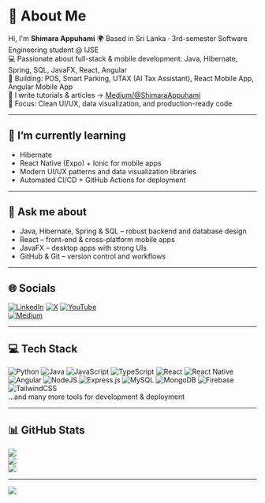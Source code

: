 # 💫 About Me
Hi, I'm **Shimara Appuhami** 🌍 Based in Sri Lanka · 3rd-semester Software Engineering student @ IJSE  
💻 Passionate about full-stack & mobile development: Java, Hibernate, Spring, SQL, JavaFX, React, Angular  
📱 Building: POS, Smart Parking, UTAX (AI Tax Assistant), React Mobile App, Angular Mobile App  
📝 I write tutorials & articles → [Medium/@ShimaraAppuhami](https://medium.com/@ShimaraAppuhami)  
🎯 Focus: Clean UI/UX, data visualization, and production-ready code  

---

## 🌱 I’m currently learning
- Hibernate  
- React Native (Expo) + Ionic for mobile apps  
- Modern UI/UX patterns and data visualization libraries  
- Automated CI/CD + GitHub Actions for deployment  

---

## 💬 Ask me about
- Java, Hibernate, Spring & SQL – robust backend and database design  
- React – front-end & cross-platform mobile apps  
- JavaFX – desktop apps with strong UIs  
- GitHub & Git – version control and workflows  

---

## 🌐 Socials
[![LinkedIn](https://img.shields.io/badge/LinkedIn-%230077B5.svg?logo=linkedin&logoColor=white)](https://linkedin.com/in/ShimaraAppuhami) 
[![X](https://img.shields.io/badge/X-black.svg?logo=X&logoColor=white)](https://x.com/ShimaraAppuhami) 
[![YouTube](https://img.shields.io/badge/YouTube-%23FF0000.svg?logo=YouTube&logoColor=white)](https://youtube.com/@ShimaraIlshani)  
[![Medium](https://img.shields.io/badge/Medium-000000?style=for-the-badge&logo=medium&logoColor=white)](https://medium.com/@ShimaraAppuhami)  

---

## 💻 Tech Stack
![Python](https://img.shields.io/badge/python-3670A0?style=for-the-badge&logo=python&logoColor=ffdd54) 
![Java](https://img.shields.io/badge/java-%23ED8B00.svg?style=for-the-badge&logo=openjdk&logoColor=white) 
![JavaScript](https://img.shields.io/badge/javascript-%23323330.svg?style=for-the-badge&logo=javascript&logoColor=%23F7DF1E) 
![TypeScript](https://img.shields.io/badge/typescript-%23007ACC.svg?style=for-the-badge&logo=typescript&logoColor=white) 
![React](https://img.shields.io/badge/react-%2320232a.svg?style=for-the-badge&logo=react&logoColor=%2361DAFB) 
![React Native](https://img.shields.io/badge/react_native-%2320232a.svg?style=for-the-badge&logo=react&logoColor=%2361DAFB) 
![Angular](https://img.shields.io/badge/angular-%23DD0031.svg?style=for-the-badge&logo=angular&logoColor=white) 
![NodeJS](https://img.shields.io/badge/node.js-6DA55F?style=for-the-badge&logo=node.js&logoColor=white) 
![Express.js](https://img.shields.io/badge/express.js-%23404d59.svg?style=for-the-badge&logo=express&logoColor=%2361DAFB) 
![MySQL](https://img.shields.io/badge/mysql-4479A1.svg?style=for-the-badge&logo=mysql&logoColor=white) 
![MongoDB](https://img.shields.io/badge/mongodb-%234ea94b.svg?style=for-the-badge&logo=mongodb&logoColor=white) 
![Firebase](https://img.shields.io/badge/firebase-%23039BE5.svg?style=for-the-badge&logo=firebase) 
![TailwindCSS](https://img.shields.io/badge/tailwindcss-%2338B2AC.svg?style=for-the-badge&logo=tailwind-css&logoColor=white)  
...and many more tools for development & deployment  

---

## 📊 GitHub Stats
![](https://github-readme-stats.vercel.app/api?username=Shimara-Appuhami&theme=dark&hide_border=false&include_all_commits=false&count_private=false)<br/>
![](https://nirzak-streak-stats.vercel.app/?user=Shimara-Appuhami&theme=dark&hide_border=false)<br/>
![](https://github-readme-stats.vercel.app/api/top-langs/?username=Shimara-Appuhami&theme=dark&hide_border=false&include_all_commits=false&count_private=false&layout=compact)

---

[![](https://visitcount.itsvg.in/api?id=Shimara-Appuhami&icon=0&color=1)](https://visitcount.itsvg.in)

<!-- Proudly created with GPRM ( https://gprm.itsvg.in ) -->
